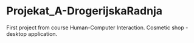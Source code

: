 # Projekat_A-DrogerijskaRadnja

First project from course Human-Computer Interaction. Cosmetic shop - desktop application.
